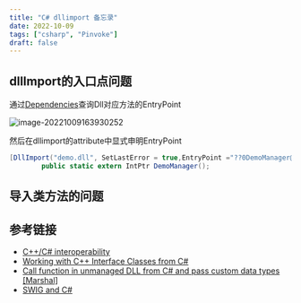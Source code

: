 ```yaml
---
title: "C# dllimport 备忘录"
date: 2022-10-09
tags: ["csharp", "Pinvoke"]
draft: false
---
```


## dllImport的入口点问题

通过[Dependencies](https://github.com/lucasg/Dependencies)查询Dll对应方法的EntryPoint

![image-20221009163930252](https://assets.czyt.tech/img/dependences-entry-points.png)

然后在dllimport的attribute中显式申明EntryPoint

```csharp
[DllImport("demo.dll", SetLastError = true,EntryPoint ="??0DemoManager@EcgParser@Gfeit@@AEAA@XZ")]
        public static extern IntPtr DemoManager();
```



## 导入类方法的问题

## 参考链接

+ [C++/C# interoperability](https://mark-borg.github.io/blog/2017/interop/)
+ [Working with C++ Interface Classes from C#](https://brokenevent.com/blog/2020-09-02)
+ [Call function in unmanaged DLL from C# and pass custom data types [Marshal]](https://dev.to/gabbersepp/call-function-in-unmanaged-dll-from-c-and-pass-custom-data-types-marshal-5c31)
+ [SWIG and C#](https://www.swig.org/Doc3.0/CSharp.html)